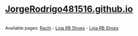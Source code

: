 <h1><a href="https://jorgerodrigo481516.github.io/">JorgeRodrigo481516.github.io</a></h1>

<br>
Available pages:
    <a href="https://jorgerodrigo481516.github.io/rachi/">Rachi</a>
  - <a href="https://jorgerodrigo481516.github.io/loja-rb-shoes/">Loja RB Shoes</a>
  - <a href="https://jorgerodrigo481516.github.io/calculadora-simples/">Loja RB Shoes</a>
